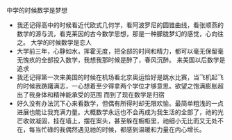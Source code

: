 中学的时候数学是梦想
  * 我还记得高中的时候看近代欧式几何学，看阿波罗尼的圆锥曲线，看张顺燕的数学的源与流，看克莱因的古今数学思想，那是一种朦胧梦幻的感觉，心向往之。
大学的时候数学是恋人
  * 大学前三年，心静如水，挥霍无度，把全部的时间和精力，都可以毫无保留毫无愧疚的全部投入数学，我想我那时候是醉了，春风沉醉。
来美国以后数学是追求
  * 我还记得第一次来美国的时候在机场看北京奥运恰好是跳水比赛，当飞机起飞的时候我踌躇满志，一心想着至少得拿两个学位才够意思。欲望之饱满膨胀超出了我身体和精神能承受的范围
而到了现在数学是归宿
  * 好久没有办法沉下心来看数学，但偶有所得时却无限欢愉。最简单粗浅的一点进展也能让我充满力量。大概数学永远也不会再成为我生活的全部了，祂的光芒收敛凝固，挂在墙上，摆在案头，甚至躲在橱柜里，祂细小无比而又无处不在，每当忙碌的我偶然遇见祂的时候，都感到温暖和力量在内心增长。
